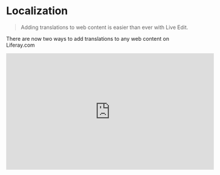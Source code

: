 # Localization
> Adding translations to web content is easier than ever with Live Edit.

There are now two ways to add translations to any web content on Liferay.com

<iframe width="560" height="315" src="https://www.youtube.com/embed/Lnpeg95ahp4" frameborder="0" allowfullscreen></iframe>